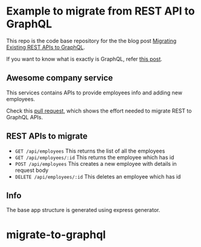 # Example to migrate from REST API to GraphQL
This repo is the code base repository for the the blog post [Migrating Existing REST APIs to GraphQL](https://blog.bitsrc.io/migrating-existing-rest-apis-to-graphql-2c5de3db647d).

If you want to know what is exactly is GraphQL, refer [this post](https://blog.bitsrc.io/what-the-duck-is-graphql-6644ec6cbae9).

## Awesome company service
This services contains APIs to provide employees info and adding new employees.

Check this [pull request](https://github.com/haldarmahesh/migrate-rest-api-to-graphql/pull/2/files), which shows the effort needed to migrate REST to GraphQL APIs.

## REST APIs to migrate
* `GET /api/employees`  This returns the list of all the employees
* `GET /api/employees/:id` This returns the employee which has id
* `POST /api/employees` This creates a new employee with details in request body
* `DELETE /api/employees/:id` This deletes an employee which has id

## Info
The base app structure is generated using express generator. 
# migrate-to-graphql
